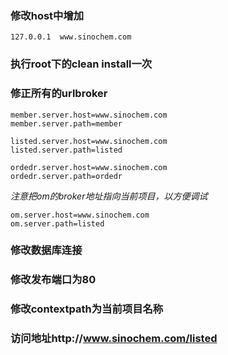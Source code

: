 ### 修改host中增加
``` 
127.0.0.1  www.sinochem.com
```
### 执行root下的clean install一次
### 修正所有的urlbroker
```
member.server.host=www.sinochem.com
member.server.path=member

listed.server.host=www.sinochem.com
listed.server.path=listed

ordedr.server.host=www.sinochem.com
ordedr.server.path=ordedr
```

*注意把om的broker地址指向当前项目，以方便调试*
```
om.server.host=www.sinochem.com 
om.server.path=listed 
```

### 修改数据库连接

### 修改发布端口为80

### 修改contextpath为当前项目名称

### 访问地址http://www.sinochem.com/listed